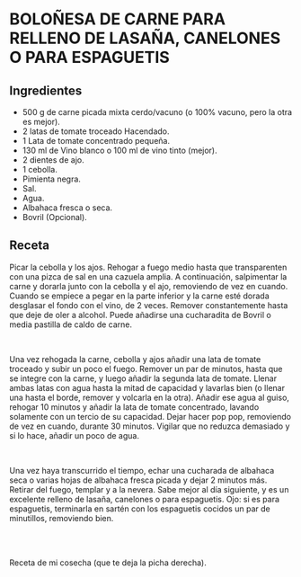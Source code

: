 # BOLOÑESA DE CARNE PARA RELLENO DE LASAÑA, CANELONES O PARA ESPAGUETIS

## Ingredientes

- 500 g de carne picada mixta cerdo/vacuno (o 100% vacuno, pero la otra es mejor).
- 2 latas de tomate troceado Hacendado.
- 1 Lata de tomate concentrado pequeña.
- 130 ml de Vino blanco o 100 ml de vino tinto (mejor).
- 2 dientes de ajo.
- 1 cebolla.
- Pimienta negra.
- Sal.
- Agua.
- Albahaca fresca o seca.
- Bovril (Opcional).


## Receta

Picar la cebolla y los ajos. Rehogar a fuego medio hasta que transparenten con una pizca de sal en una cazuela amplia. A continuación, salpimentar la carne y dorarla junto con la cebolla y el ajo, removiendo de vez en cuando. Cuando se empiece a pegar en la parte inferior y la carne esté dorada desglasar el fondo con el vino, de 2 veces. Remover constantemente hasta que deje de oler a alcohol. Puede añadirse una cucharadita de Bovril o media pastilla de caldo de carne.

<br>

Una vez rehogada la carne, cebolla y ajos añadir una lata de tomate troceado y subir un poco el fuego. Remover un par de minutos, hasta que se integre con la carne, y luego añadir la segunda lata de tomate. Llenar ambas latas con agua hasta la mitad de capacidad y lavarlas bien (o llenar una hasta el borde, remover y volcarla en la otra). Añadir ese agua al guiso, rehogar 10 minutos y añadir la lata de tomate concentrado, lavando solamente con un tercio de su capacidad. Dejar hacer pop pop, removiendo de vez en cuando, durante 30 minutos. Vigilar que no reduzca demasiado y si lo hace, añadir un poco de agua.

<br>

Una vez haya transcurrido el tiempo, echar una cucharada de albahaca seca o varias hojas de albahaca fresca picada y dejar 2 minutos más. Retirar del fuego, templar y a la nevera. Sabe mejor al día siguiente, y es un excelente relleno de lasaña, canelones o para espaguetis. Ojo: si es para espaguetis, terminarla en sartén con los espaguetis cocidos un par de minutillos, removiendo bien.

<br><br>

Receta de mi cosecha (que te deja la picha derecha).
